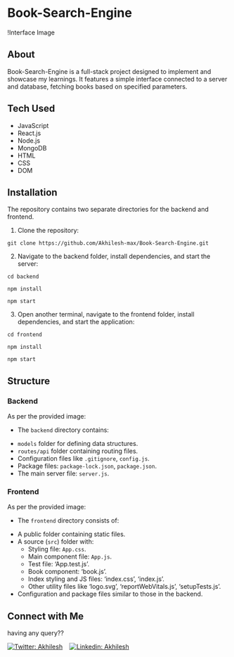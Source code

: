 # Book-Search-Engine

!Interface Image 

## About
Book-Search-Engine is a full-stack project designed to implement and showcase my learnings. It features a simple interface connected to a server and database, fetching books based on specified parameters.

## Tech Used
- JavaScript
- React.js
- Node.js
- MongoDB
- HTML 
- CSS 
- DOM

## Installation 
The repository contains two separate directories for the backend and frontend.

1. Clone the repository:
```
git clone https://github.com/Akhilesh-max/Book-Search-Engine.git
```

2. Navigate to the backend folder, install dependencies, and start the server:
```
cd backend
```
```
npm install
```
```
npm start
```

3. Open another terminal, navigate to the frontend folder, install dependencies, and start the application:
 ```
 cd frontend 
```
```
npm install 
```
```
npm start
 ```

## Structure 

### Backend

As per the provided image:

* The `backend` directory contains:
- `models` folder for defining data structures.
- `routes/api` folder containing routing files.
- Configuration files like `.gitignore`, `config.js`.
- Package files: `package-lock.json`, `package.json`.
- The main server file: `server.js`.

### Frontend

As per the provided image:

* The `frontend` directory consists of:
- A public folder containing static files.
- A source (`src`) folder with:
  * Styling file: `App.css`.
  * Main component file: `App.js`.
  * Test file: ‘App.test.js’.
  * Book component: ‘book.js’.
  * Index styling and JS files: ‘index.css’, ‘index.js’.
  * Other utility files like ‘logo.svg’, ‘reportWebVitals.js’, ‘setupTests.js’.
- Configuration and package files similar to those in the backend.

## Connect with Me 

having any query?? 

[![Twitter: Akhilesh](https://img.shields.io/twitter/follow/AKY241005?style=social)](https://twitter.com/aky241005) &nbsp;&nbsp;
[![Linkedin: Akhilesh](https://img.shields.io/badge/-AkhileshKr.-blue?style=flat-square&logo=Linkedin&logoColor=white&link=https://www.linkedin.com/in/thaianebraga/)](https://www.linkedin.com/in/akhilesh-kr-yadav) &nbsp;&nbsp;
<a href="https://leetcode.com/Akhilesh-max/">


